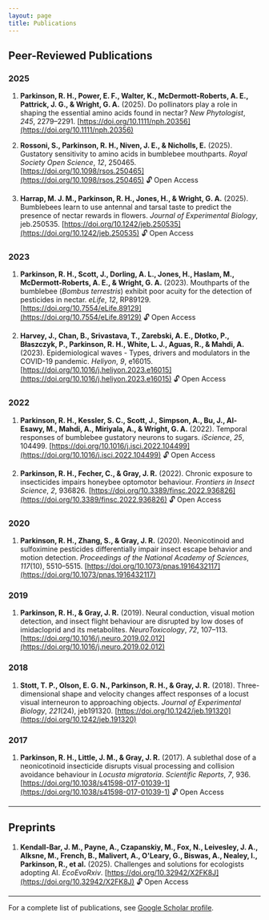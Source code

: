 ```yaml
---
layout: page
title: Publications
---
```


## Peer-Reviewed Publications

### 2025

1. **Parkinson, R. H., Power, E. F., Walter, K., McDermott-Roberts, A. E., Pattrick, J. G., & Wright, G. A.** (2025). Do pollinators play a role in shaping the essential amino acids found in nectar? *New Phytologist*, *245*, 2279–2291. [https://doi.org/10.1111/nph.20356](https://doi.org/10.1111/nph.20356)

2. **Rossoni, S., Parkinson, R. H., Niven, J. E., & Nicholls, E.** (2025). Gustatory sensitivity to amino acids in bumblebee mouthparts. *Royal Society Open Science*, *12*, 250465. [https://doi.org/10.1098/rsos.250465](https://doi.org/10.1098/rsos.250465) 🔓 Open Access

3. **Harrap, M. J. M., Parkinson, R. H., Jones, H., & Wright, G. A.** (2025). Bumblebees learn to use antennal and tarsal taste to predict the presence of nectar rewards in flowers. *Journal of Experimental Biology*, jeb.250535. [https://doi.org/10.1242/jeb.250535](https://doi.org/10.1242/jeb.250535) 🔓 Open Access

### 2023

1. **Parkinson, R. H., Scott, J., Dorling, A. L., Jones, H., Haslam, M., McDermott-Roberts, A. E., & Wright, G. A.** (2023). Mouthparts of the bumblebee (*Bombus terrestris*) exhibit poor acuity for the detection of pesticides in nectar. *eLife*, *12*, RP89129. [https://doi.org/10.7554/eLife.89129](https://doi.org/10.7554/eLife.89129) 🔓 Open Access

2. **Harvey, J., Chan, B., Srivastava, T., Zarebski, A. E., Dłotko, P., Błaszczyk, P., Parkinson, R. H., White, L. J., Aguas, R., & Mahdi, A.** (2023). Epidemiological waves - Types, drivers and modulators in the COVID-19 pandemic. *Heliyon*, *9*, e16015. [https://doi.org/10.1016/j.heliyon.2023.e16015](https://doi.org/10.1016/j.heliyon.2023.e16015) 🔓 Open Access

### 2022

1. **Parkinson, R. H., Kessler, S. C., Scott, J., Simpson, A., Bu, J., Al-Esawy, M., Mahdi, A., Miriyala, A., & Wright, G. A.** (2022). Temporal responses of bumblebee gustatory neurons to sugars. *iScience*, *25*, 104499. [https://doi.org/10.1016/j.isci.2022.104499](https://doi.org/10.1016/j.isci.2022.104499) 🔓 Open Access

2. **Parkinson, R. H., Fecher, C., & Gray, J. R.** (2022). Chronic exposure to insecticides impairs honeybee optomotor behaviour. *Frontiers in Insect Science*, *2*, 936826. [https://doi.org/10.3389/finsc.2022.936826](https://doi.org/10.3389/finsc.2022.936826) 🔓 Open Access

### 2020

1. **Parkinson, R. H., Zhang, S., & Gray, J. R.** (2020). Neonicotinoid and sulfoximine pesticides differentially impair insect escape behavior and motion detection. *Proceedings of the National Academy of Sciences*, *117*(10), 5510–5515. [https://doi.org/10.1073/pnas.1916432117](https://doi.org/10.1073/pnas.1916432117)

### 2019

1. **Parkinson, R. H., & Gray, J. R.** (2019). Neural conduction, visual motion detection, and insect flight behaviour are disrupted by low doses of imidacloprid and its metabolites. *NeuroToxicology*, *72*, 107–113. [https://doi.org/10.1016/j.neuro.2019.02.012](https://doi.org/10.1016/j.neuro.2019.02.012)

### 2018

1. **Stott, T. P., Olson, E. G. N., Parkinson, R. H., & Gray, J. R.** (2018). Three-dimensional shape and velocity changes affect responses of a locust visual interneuron to approaching objects. *Journal of Experimental Biology*, *221*(24), jeb191320. [https://doi.org/10.1242/jeb.191320](https://doi.org/10.1242/jeb.191320)

### 2017

1. **Parkinson, R. H., Little, J. M., & Gray, J. R.** (2017). A sublethal dose of a neonicotinoid insecticide disrupts visual processing and collision avoidance behaviour in *Locusta migratoria*. *Scientific Reports*, *7*, 936. [https://doi.org/10.1038/s41598-017-01039-1](https://doi.org/10.1038/s41598-017-01039-1) 🔓 Open Access

---

## Preprints 

1. **Kendall-Bar, J. M., Payne, A., Czapanskiy, M., Fox, N., Leivesley, J. A., Alksne, M., French, B., Malivert, A., O'Leary, G., Biswas, A., Nealey, I., Parkinson, R., et al.** (2025). Challenges and solutions for ecologists adopting AI. *EcoEvoRxiv*. [https://doi.org/10.32942/X2FK8J](https://doi.org/10.32942/X2FK8J) 🔓 Open Access


---

<p class="message">
  For a complete list of publications, see <a href="https://scholar.google.com/citations?user=bL1Wjw8AAAAJ&hl=en">Google Scholar profile</a>.
</p>

